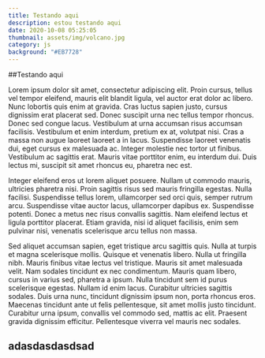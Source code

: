 ```yaml
---
title: Testando aqui
description: estou testando aqui
date: 2020-10-08 05:25:05
thumbnail: assets/img/volcano.jpg
category: js
background: "#EB7728"
---
```

\##Testando aqui

Lorem ipsum dolor sit amet, consectetur adipiscing elit. Proin cursus, tellus vel tempor eleifend, mauris elit blandit ligula, vel auctor erat dolor ac libero. Nunc lobortis quis enim at gravida. Cras luctus sapien justo, cursus dignissim erat placerat sed. Donec suscipit urna nec tellus tempor rhoncus. Donec sed congue lacus. Vestibulum at urna accumsan risus accumsan facilisis. Vestibulum et enim interdum, pretium ex at, volutpat nisi. Cras a massa non augue laoreet laoreet a in lacus. Suspendisse laoreet venenatis dui, eget cursus ex malesuada ac. Integer molestie nec tortor ut finibus. Vestibulum ac sagittis erat. Mauris vitae porttitor enim, eu interdum dui. Duis lectus mi, suscipit sit amet rhoncus eu, pharetra nec est.

Integer eleifend eros ut lorem aliquet posuere. Nullam ut commodo mauris, ultricies pharetra nisi. Proin sagittis risus sed mauris fringilla egestas. Nulla facilisi. Suspendisse tellus lorem, ullamcorper sed orci quis, semper rutrum arcu. Suspendisse vitae auctor lacus, ullamcorper dapibus ex. Suspendisse potenti. Donec a metus nec risus convallis sagittis. Nam eleifend lectus et ligula porttitor placerat. Etiam gravida, nisi id aliquet facilisis, enim sem pulvinar nisi, venenatis scelerisque arcu tellus non massa.

Sed aliquet accumsan sapien, eget tristique arcu sagittis quis. Nulla at turpis et magna scelerisque mollis. Quisque et venenatis libero. Nulla ut fringilla nibh. Mauris finibus vitae lectus vel tristique. Mauris sit amet malesuada velit. Nam sodales tincidunt ex nec condimentum. Mauris quam libero, cursus in varius sed, pharetra a ipsum. Nulla tincidunt sem id purus scelerisque egestas. Nullam id enim lacus. Curabitur ultricies sagittis sodales. Duis urna nunc, tincidunt dignissim ipsum non, porta rhoncus eros. Maecenas tincidunt ante ut felis pellentesque, sit amet mollis justo tincidunt. Curabitur urna ipsum, convallis vel commodo sed, mattis ac elit. Praesent gravida dignissim efficitur. Pellentesque viverra vel mauris nec sodales.

## adasdasdasdsad